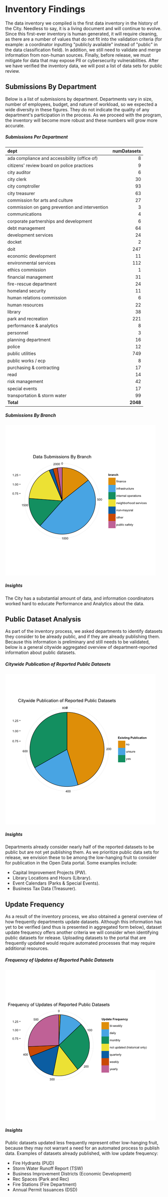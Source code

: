 # Inventory Findings
The data inventory we compiled is the first data inventory in the history of the City.  Needless to say, it is a living document and will continue to evolve.  Since this first-ever inventory is human generated, it will require cleaning, as there are a number of values that do not fit into the validation criteria (for example: a coordinator inputting "publicly available" instead of "public" in the data classification field).  In addition, we still need to validate and merge information from non-human sources.  Finally, before release, we must mitigate for data that may expose PII or cybersecurity vulnerabilities.  After we have verified the inventory data, we will post a list of data sets for public review.

## Submissions By Department
Below is a list of submissions by department.  Departments vary in size, number of employees, budget, and nature of workload, so we expected a wide diversity in these figures. They do not indicate the quality of any department's participation in the process.  As we proceed with the program, the inventory will become more robust and these numbers will grow more accurate. 

##### Submissions Per Department

|dept                                           | numDatasets|
|:----------------------------------------------|-----------:|
|ada compliance and accessibility (office of)   |           8|
|citizens' review board on police practices     |           9|
|city auditor                                   |           6|
|city clerk                                     |          30|
|city comptroller                               |          93|
|city treasurer                                 |          63|
|commission for arts and culture                |          27|
|commission on gang prevention and intervention |           3|
|communications                                 |           4|
|corporate partnerships and development         |           6|
|debt management                                |          64|
|development services                           |          24|
|docket                                         |           2|
|doit                                           |         247|
|economic development                           |          11|
|environmental services                         |         112|
|ethics commission                              |           1|
|financial management                           |          31|
|fire-rescue department                         |          24|
|homeland security                              |          11|
|human relations commission                     |           6|
|human resources                                |          22|
|library                                        |          38|
|park and recreation                            |         221|
|performance & analytics                        |           8|
|personnel                                      |           3|
|planning department                            |          16|
|police                                         |          12|
|public utilities                               |         749|
|public works / ecp                             |           8|
|purchasing & contracting                       |          17|
|read                                           |          14|
|risk management                                |          42|
|special events                                 |          17|
|transportation & storm water                   |          99|
|**Total**                                    |    **2048**|


##### Submissions By Branch
![data submissions](assets/chart/databybranchg.png) 


##### Insights
The City has a substantial amount of data, and information coordinators worked hard to educate Performance and Analytics about the data.  

## Public Dataset Analysis
As part of the inventory process, we asked departments to identify datasets they consider to be already public, and if they are already publishing them.  Because this information is preliminary and still needs to be validated, below is a general citywide aggregated overview of department-reported information about public datasets.

##### Citywide Publication of Reported Public Datasets 

![public datasets](assets/chart/pubdsg.png)

##### Insights
Departments already consider nearly half of the reported datasets to be public but are not yet publishing them. As we prioritize public data sets for release, we envision these to be among the low-hanging fruit to consider for publication in the Open Data portal.  Some examples include: 
* Capital Improvement Projects (PW).
* Library Locations and Hours (Library).
* Event Calendars (Parks & Special Events).
* Business Tax Data (Treasurer).

## Update Frequency
As a result of the inventory process, we also obtained a general overview of how frequently departments update datasets.  Although this information has yet to be verified (and thus is presented in aggregated form below), dataset update frequency offers another criteria we will consider when identifying public datasets for release.  Uploading datasets to the portal that are frequently updated would require automated processes that may require additional resources.

##### Frequency of Updates of Reported Public Datasets
![update-ds](assets/chart/pubdsc.png) 


##### Insights
Public datasets updated less frequently represent other low-hanging fruit, because they may not warrant a need for an automated process to publish data.  Examples of datasets already published, with low update frequency:
* Fire Hydrants (PUD)
* Storm Water Runoff Report (TSW)
* Business Improvement Districts (Economic Development)
* Rec Spaces (Park and Rec) 
* Fire Stations (Fire Department)
* Annual Permit Issuances (DSD)

